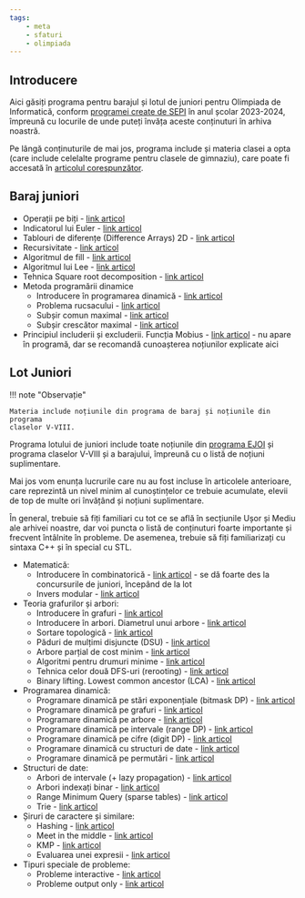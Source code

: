 ```yaml
---
tags:
    - meta
    - sfaturi
    - olimpiada
---
```


## Introducere

Aici găsiți programa pentru barajul și lotul de juniori pentru Olimpiada de
Informatică, conform
[programei create de SEPI](https://sepi.ro/assets/upload-file/oni2024/Programa%20pentru%20olimpiada%20de%20informatica_gimnaziu%20si%20liceu.pdf)
în anul școlar 2023-2024, împreună cu locurile de unde puteți învăța aceste
conținuturi în arhiva noastră.

Pe lângă conținuturile de mai jos, programa include și materia clasei a opta
(care include celelalte programe pentru clasele de gimnaziu), care poate fi
accesată în [articolul corespunzător](./clasa-VIII.md).

## Baraj juniori

- Operații pe biți - [link articol](../mediu/bitwise-ops.md)
- Indicatorul lui Euler - [link articol](../mediu/euler-totient.md)
- Tablouri de diferențe (Difference Arrays) 2D - [link articol](../usor/partial-sums.md#smenul-lui-mars-2d)
- Recursivitate - [link articol](../cppintro/functions.md#functii-recursive)
- Algoritmul de fill - [link articol](../mediu/lee.md#algoritmul-fill-flood-fill-recursiv)
- Algoritmul lui Lee - [link articol](../mediu/lee.md#algoritmul-lui-lee-flood-fill-iterativ)
- Tehnica Square root decomposition - [link articol](../dificil/square-root-decomposition.md)
- Metoda programării dinamice
  - Introducere în programarea dinamică - [link articol](../usor/intro-dp.md)
  - Problema rucsacului - [link articol](../mediu/knapsack.md)
  - Subșir comun maximal - [link articol](../mediu/lcs.md)
  - Subșir crescător maximal - [link articol](../mediu/lis.md)
- Principiul includerii și excluderii. Funcția Mobius -
  [link articol](../mediu/pinex.md) - nu apare în programă, dar se recomandă
  cunoașterea noțiunilor explicate aici

## Lot Juniori

!!! note "Observație"

    Materia include noțiunile din programa de baraj și noțiunile din programa
    claselor V-VIII.

Programa lotului de juniori include toate noțiunile din
[programa EJOI](https://sepi.ro/assets/upload-file/oni2024/EJOI_syllabus.pdf) și
programa claselor V-VIII și a barajului, împreună cu o listă de noțiuni
suplimentare.

Mai jos vom enunța lucrurile care nu au fost incluse în articolele anterioare,
care reprezintă un nivel minim al cunoștințelor ce trebuie acumulate, elevii de
top de multe ori învățând și noțiuni suplimentare.

În general, trebuie să fiți familiari cu tot ce se află în secțiunile Ușor și
Mediu ale arhivei noastre, dar voi puncta o listă de conținuturi foarte
importante și frecvent întâlnite în probleme. De asemenea, trebuie să fiți
familiarizați cu sintaxa C++ și în special cu STL.

- Matematică:
  - Introducere în combinatorică -
    [link articol](../mediu/intro-combinatorics.md) - se dă foarte des la
    concursurile de juniori, începând de la lot
  - Invers modular - [link articol](../mediu/modular-inverse.md)
- Teoria grafurilor și arbori:
  - Introducere în grafuri - [link articol](../usor/graphs.md)
  - Introducere în arbori. Diametrul unui arbore - [link articol](../mediu/tree-1.md)
  - Sortare topologică - [link articol](../mediu/toposort.md)
  - Păduri de mulțimi disjuncte (DSU) - [link articol](../mediu/dsu.md)
  - Arbore parțial de cost minim - [link articol](../mediu/apcm.md)
  - Algoritmi pentru drumuri minime - [link articol](../mediu/shortest-path.md)
  - Tehnica celor două DFS-uri (rerooting) - [link articol](../mediu/rerooting.md)
  - Binary lifting. Lowest common ancestor (LCA) - [link articol](../dificil/lowest-common-ancestor.md)
- Programarea dinamică:
  - Programare dinamică pe stări exponențiale (bitmask DP) - [link articol](../mediu/bitmask-dp.md)
  - Programare dinamică pe grafuri - [link articol](../dificil/graph-dp.md)
  - Programare dinamică pe arbore - [link articol](../dificil/tree-dp.md)
  - Programare dinamică pe intervale (range DP) - [link articol](../dificil/range-dp.md)
  - Programare dinamică pe cifre (digit DP) - [link articol](../dificil/digit-dp.md)
  - Programare dinamică cu structuri de date - [link articol](../dificil/data-structures-dp.md)
  - Programare dinamică pe permutări - [link articol](../dificil/permutations-dp.md)
- Structuri de date:
  - Arbori de intervale (+ lazy propagation) - [link articol](../dificil/segment-trees.md)
  - Arbori indexați binar - [link articol](../dificil/fenwick-tree.md)
  - Range Minimum Query (sparse tables) - [link articol](../dificil/rmq.md)
  - Trie - [link articol](../dificil/trie.md)
- Șiruri de caractere și similare:
  - Hashing - [link articol](../mediu/hashing.md)
  - Meet in the middle - [link articol](../mediu/mitm.md)
  - KMP - [link articol](../dificil/kmp.md)
  - Evaluarea unei expresii - [link articol](../mediu/expression-evaluation.md)
- Tipuri speciale de probleme:
  - Probleme interactive - [link articol](../dificil/interactive.md)
  - Probleme output only - [link articol](../dificil/output-only.md)
